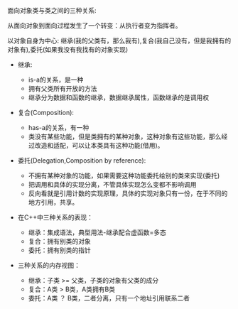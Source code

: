 面向对象类与类之间的三种关系:

从面向对象到面向过程发生了一个转变：从执行者变为指挥者。

以对象自身为中心:
继承(我的父类有，那么我有),复合(我自己没有，但是我拥有的对象有),委托(如果我没有我找有的对象实现)

+ 继承:
  - is-a的关系，是一种
  - 拥有父类所有开放的方法
  - 继承分为数据和函数的继承，数据继承属性，函数继承的是调用权
+ 复合(Composition):
  - has-a的关系，有一种
  - 类没有某些功能，但是类拥有的某种对象，这种对象有这些功能，那么经过改造和适配，可以让本类具有这种功能(借用)。

+ 委托(Delegation,Composition by reference):
  - 不拥有某种对象的功能，如果需要这种功能委托给别的类来实现(委托)
  - 把调用和具体的实现分离，不管具体实现怎么变都不影响调用
  - 反向看就是引用计数的实现原理，具体的实现对象只有一份，在于不同的地方引用，共享。



+ 在C++中三种关系的表现：
  - 继承：集成语法，典型用法-继承配合虚函数=多态
  - 复合：拥有别类的对象
  - 委托：拥有别类的指针

+ 三种关系的内存视图：
  - 继承：子类 >= 父类，子类的对象有父类的成分
  - 复合：A类  >  B类，A类拥有B类
  - 委托：A类  ？ B类，二者分离，只有一个地址引用联系二者


